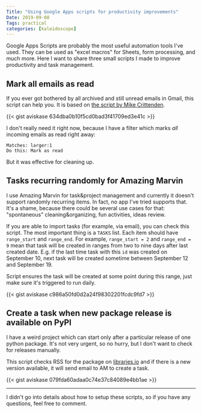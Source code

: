 ```yaml
---
Title: "Using Google Apps scripts for productivity improvements"
Date: 2019-09-08
Tags: practical
categories: [kaleidoscope]
---
```


Google Apps Scripts are probably the most useful automation tools I've used. They can be used as "excel macros" for Sheets, form processing, and much more. Here I want to share three small scripts I made to improve productivity and task management.


## Mark all emails as read

If you ever got bothered by all archived and still unread emails in Gmail, this script can help you. It is based on [the script by Mike Crittenden](https://critter.blog/2013/03/09/marking-gmail-read-with-apps-script/). 


{{< gist aviskase 634dba0b10f5cd0bad3f41709ed3e41c >}}

I don't really need it right now, because I have a filter which marks *all* incoming emails as read right away:

```
Matches: larger:1
Do this: Mark as read
```

But it was effective for cleaning up.


## Tasks recurring randomly for Amazing Marvin

I use Amazing Marvin for task&project management and currently it doesn't support randomly recurring items. In fact, no app I've tried supports that. It's a shame, because there could be several use cases for that: "spontaneous" cleaning&organizing, fun activities, ideas review.

If you are able to import tasks (for example, via email), you can check this script. The most important thing is a `TASKS` list. Each item should have `range_start` and `range_end`. For example, `range_start = 2` and `range_end = 9` mean that task will be created in ranges from two to nine days after last created date. E.g. if the last time task with this `id` was created on September 10, next task will be created sometime between September 12 and September 19. 

Script ensures the task will be created at some point during this range, just make sure it's triggered to run daily.

{{< gist aviskase c986a50fd0d2a24f98302201fcdc9fd7 >}}


## Create a task when new package release is available on PyPI

I have a weird project which can start only after a particular release of one python package. It's not very urgent, so no hurry, but I don't want to check for releases manually. 

This script checks RSS for the package on [libraries.io](https://libraries.io/) and if there is a new version available, it will send email to AM to create a task.

{{< gist aviskase 079fda60adaa0c74e37c84089e4bb1ae >}}

---

I didn't go into details about how to setup these scripts, so if you have any questions, feel free to comment.
